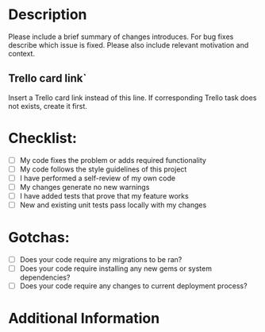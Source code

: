 # Description

Please include a brief summary of changes introduces. For bug fixes describe which issue is fixed. Please also include relevant motivation and context.

## Trello card link`

Insert a Trello card link instead of this line. If corresponding Trello task does not exists, create it first.

# Checklist:

- [ ] My code fixes the problem or adds required functionality
- [ ] My code follows the style guidelines of this project
- [ ] I have performed a self-review of my own code
- [ ] My changes generate no new warnings
- [ ] I have added tests that prove that my feature works
- [ ] New and existing unit tests pass locally with my changes

# Gotchas:

- [ ] Does your code require any migrations to be ran?
- [ ] Does your code require installing any new gems or system dependencies?
- [ ] Does your code require any changes to current deployment process?

# Additional Information
